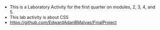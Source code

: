 - This is a Laboratory Activity for the first quarter on modules, 2, 3, 4, and 5.
- This lab activity is about CSS
- https://github.com/EdwardAdanBMalvas/FinalProject
